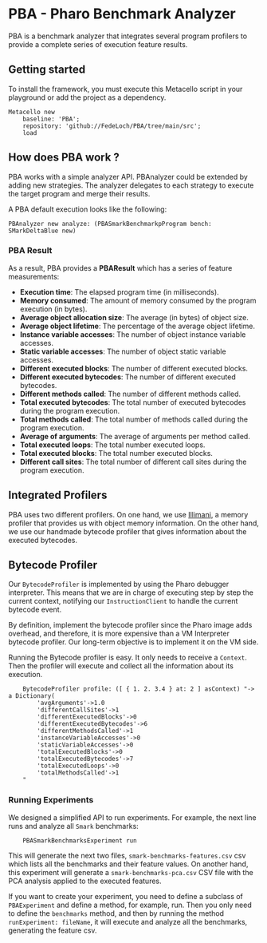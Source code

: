 # PBA - Pharo Benchmark Analyzer

PBA is a benchmark analyzer that integrates several program profilers to provide a complete series of execution feature results.

## Getting started

To install the framework, you must execute this Metacello script in your playground or add the project as a dependency.

```Smalltalk
Metacello new
    baseline: 'PBA';
    repository: 'github://FedeLoch/PBA/tree/main/src';
    load
```

## How does PBA work ?

PBA works with a simple analyzer API. PBAnalyzer could be extended by adding new strategies. The analyzer delegates to each strategy to execute the target program and merge their results.

A PBA default execution looks like the following:

```Smalltalk
PBAnalyzer new analyze: (PBASmarkBenchmarkpProgram bench: SMarkDeltaBlue new)
```

### PBA Result

As a result, PBA provides a **PBAResult** which has a series of feature measurements:
- **Execution time**: The elapsed program time (in milliseconds).
- **Memory consumed**: The amount of memory consumed by the program execution (in bytes).
- **Average object allocation size**: The average (in bytes) of object size.
- **Average object lifetime**: The percentage of the average object lifetime.
- **Instance variable accesses**: The number of object instance variable accesses.
- **Static variable accesses**: The number of object static variable accesses.
- **Different executed blocks**: The number of different executed blocks.
- **Different executed bytecodes**: The number of different executed bytecodes.
- **Different methods called**: The number of different methods called.
- **Total executed bytecodes**: The total number of executed bytecodes during the program execution.
- **Total methods called**: The total number of methods called during the program execution.
- **Average of arguments**: The average of arguments per method called.
- **Total executed loops**: The total number executed loops.
- **Total executed blocks**: The total number executed blocks.
- **Different call sites**: The total number of different call sites during the program execution.

## Integrated Profilers

PBA uses two different profilers. On one hand, we use [Illimani](https://github.com/jordanmontt/illimani-memory-profiler), a memory profiler that provides us with object memory information. On the other hand, we use our handmade bytecode profiler that gives information about the executed bytecodes.

## Bytecode Profiler

Our `BytecodeProfiler` is implemented by using the Pharo debugger interpreter. This means that we are in charge of executing step by step the current context, notifying our `InstructionClient` to handle the current bytecode event.

By definition, implement the bytecode profiler since the Pharo image adds overhead, and therefore, it is more expensive than a VM Interpreter bytecode profiler. Our long-term objective is to implement it on the VM side.

Running the Bytecode profiler is easy. It only needs to receive a `Context`. Then the profiler will execute and collect all the information about its execution.

```Smalltalk
    BytecodeProfiler profile: ([ { 1. 2. 3.4 } at: 2 ] asContext) "-> a Dictionary(
        'avgArguments'->1.0
        'differentCallSites'->1
        'differentExecutedBlocks'->0
        'differentExecutedBytecodes'->6
        'differentMethodsCalled'->1
        'instanceVariableAccesses'->0
        'staticVariableAccesses'->0
        'totalExecutedBlocks'->0
        'totalExecutedBytecodes'->7
        'totalExecutedLoops'->0
        'totalMethodsCalled'->1
    "
```

### Running Experiments

We designed a simplified API to run experiments. For example, the next line runs and analyze all `Smark` benchmarks:

```Smalltalk
    PBASmarkBenchmarksExperiment run
```

This will generate the next two files, `smark-benchmarks-features.csv` csv which lists all the benchmarks and their feature values. On another hand, this experiment will generate a `smark-benchmarks-pca.csv` CSV file with the PCA analysis applied to the executed features.

If you want to create your experiment, you need to define a subclass of `PBAExperiment` and define a method, for example, run. Then you only need to define the `benchmarks` method, and then by running the method `runExperiment: fileName`, it will execute and analyze all the benchmarks, generating the feature csv. 
